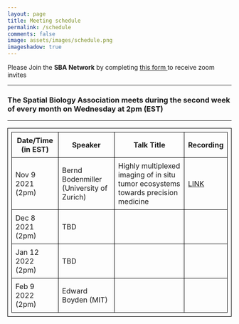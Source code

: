 ```yaml
---
layout: page
title: Meeting schedule
permalink: /schedule
comments: false
image: assets/images/schedule.png
imageshadow: true
---
```


<div><span class="h4">Please Join the <b>SBA Network</b> by completing <a href="https://forms.gle/wj51xS2CN3jLDAfi6" target="_blank">this form </a> to receive zoom invites</span></div>

<hr>

### The Spatial Biology Association meets during the second week of every month on Wednesday at 2pm (EST)

<hr>

<style>
table, th, td {
  border: 1px solid black;
  padding: 0.5em;
}
</style>
| Date/Time (in EST) | Speaker                                  | Talk Title                                                                        | Recording                                                     |
| ------------------ | ---------------------------------------- | --------------------------------------------------------------------------------- | ------------------------------------------------------------- |
| Nov 9 2021 (2pm)   | Bernd Bodenmiller (University of Zurich) | Highly multiplexed imaging of in situ tumor ecosystems towards precision medicine | [LINK](https://spatialbiology.github.io/sba/bodenmiller-imc/) |
| Dec 8 2021 (2pm)   | TBD                                      |                                                                                   |                                                               |
| Jan 12 2022 (2pm)  | TBD                                      |                                                                                   |                                                               |
| Feb 9 2022 (2pm)   | Edward Boyden (MIT)                      |                                                                                   |                                                               |

